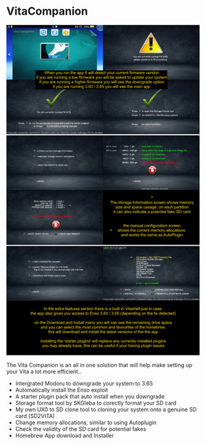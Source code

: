 # VitaCompanion
![Screenshot](https://github.com/AntHJ/VitaCompanion/blob/main/Vita%20Companion%201.png)
![Screenshot](https://github.com/AntHJ/VitaCompanion/blob/main/Vita%20Companion%202.png)
![Screenshot](https://github.com/AntHJ/VitaCompanion/blob/main/Vita%20Companion%203.png)

The Vita Companion is an all in one solution that will help make setting up your Vita a lot more efficient..

- Intergrated Modoru to downgrade your system to 3.65
- Automatically install the Enso exploit
- A starter plugin pack that auto install when you downgrade
- Storage format tool by SKGleba to corectly format your SD card
- My own UX0 to SD clone tool to cloning your system onto a genuine SD card (SD2VITA)
- Change memory allocations, similar to using Autoplugin
- Check the validity of the SD card for potential fakes
- Homebrew App download and Installer
